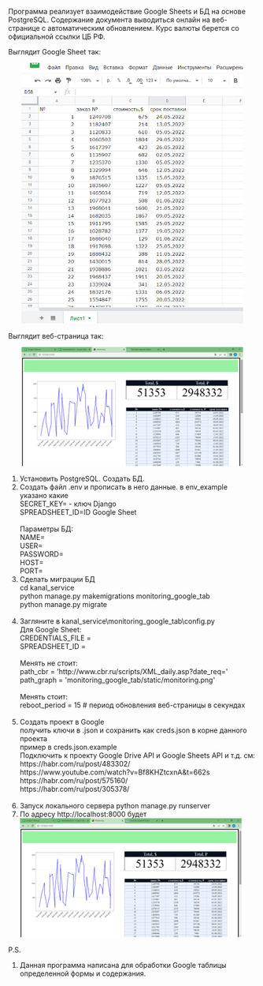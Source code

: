 Программа реализует взаимодействие Google Sheets и БД на основе PostgreSQL.
Содержание документа выводиться онлайн на веб-странице с автоматическим обновлением.
Курс валюты берется со официальной ссылки ЦБ РФ.

Выглядит Google Sheet так:
<p align="center">
  <img src="https://github.com/zorokonStepan/GoogleSheets_Django/raw/main/img_git/google_sh.png" width="450" title="GoogleSheet">
</p>

Выглядит веб-страница так:
<p align="center">
  <img src="https://github.com/zorokonStepan/GoogleSheets_Django/raw/main/img_git/new_web_page.png" width="450" title="WebPage">
</p>

<ol>
    <li>Установить PostgreSQL. Создать БД.</li>
    <li>Создать файл .env и прописать в него данные. в env_example указано какие<br>
        SECRET_KEY= - ключ Django<br>
        SPREADSHEET_ID=ID Google Sheet<br>
        <br>
        Параметры БД:<br>
        NAME=<br>
        USER=<br>
        PASSWORD=<br>
        HOST=<br>
        PORT=<br>
    </li>
    <li>Сделать миграции БД<br>
        cd kanal_service<br>
        python manage.py makemigrations monitoring_google_tab<br>
        python manage.py migrate<br>
        <br></li>
    <li>Загляните в kanal_service\monitoring_google_tab\config.py<br>
        Для Google Sheet:<br>
        CREDENTIALS_FILE =<br>
        SPREADSHEET_ID =<br>
        <br>
        Менять не стоит:<br>
        path_cbr = 'http://www.cbr.ru/scripts/XML_daily.asp?date_req='<br>
        path_graph = 'monitoring_google_tab/static/monitoring.png'<br>
        <br>
        Менять стоит:<br>
        reboot_period = 15  # период обновления веб-страницы в секундах<br>
        <br>
    </li>
    <li>Создать проект в Google<br>
        получить ключи в .json и сохранить как creds.json в корне данного проекта<br>
        пример в creds.json.example<br>
        Подключить к проекту Google Drive API и Google Sheets API и т.д. см:<br>
        https://habr.com/ru/post/483302/<br>
        https://www.youtube.com/watch?v=Bf8KHZtcxnA&t=662s<br>
        https://habr.com/ru/post/575160/<br>
        https://habr.com/ru/post/305378/<br>
        <br>
    </li>
    <li>Запуск локального сервера python manage.py runserver<br></li>
    <li>По адресу http://localhost:8000 будет 
    <img src="https://github.com/zorokonStepan/GoogleSheets_Django/raw/main/img_git/new_web_page.png" width="450" title="WebPage"></li>
</ol>

P.S.
<ol>
    <li>Данная программа написана для обработки Google таблицы определенной формы и содержания.</li>
</ol>


